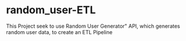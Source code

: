 # random_user-ETL
This Project seek to use Random User Generator" API, which generates random user data, to create an ETL Pipeline
